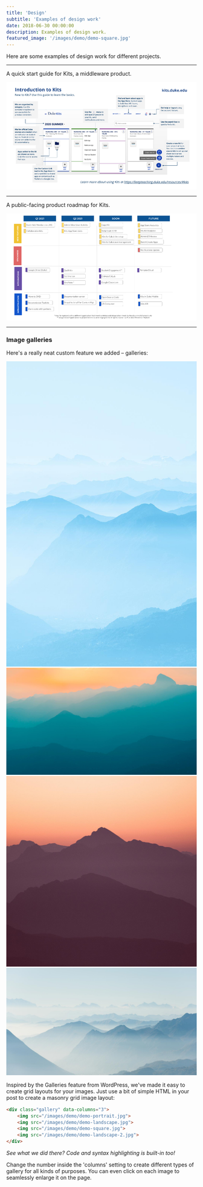 ```yaml
---
title: 'Design'
subtitle: 'Examples of design work'
date: 2018-06-30 00:00:00
description: Examples of design work.
featured_image: '/images/demo/demo-square.jpg'
---
```



Here are some examples of design work for different projects.

---

A quick start guide for Kits, a middleware product.

![](/images/design/kits_quick_start.png)

---

A public-facing product roadmap for Kits.

![](/images/design/kits_roadmap_fy21.png)


---

### Image galleries

Here's a really neat custom feature we added – galleries:

<div class="gallery" data-columns="3">
	<img src="/images/demo/demo-portrait.jpg">
	<img src="/images/demo/demo-landscape.jpg">
	<img src="/images/demo/demo-square.jpg">
	<img src="/images/demo/demo-landscape-2.jpg">
</div>

Inspired by the Galleries feature from WordPress, we've made it easy to create grid layouts for your images. Just use a bit of simple HTML in your post to create a masonry grid image layout:

```html
<div class="gallery" data-columns="3">
    <img src="/images/demo/demo-portrait.jpg">
    <img src="/images/demo/demo-landscape.jpg">
    <img src="/images/demo/demo-square.jpg">
    <img src="/images/demo/demo-landscape-2.jpg">
</div>
```

*See what we did there? Code and syntax highlighting is built-in too!*

Change the number inside the 'columns' setting to create different types of gallery for all kinds of purposes. You can even click on each image to seamlessly enlarge it on the page.
